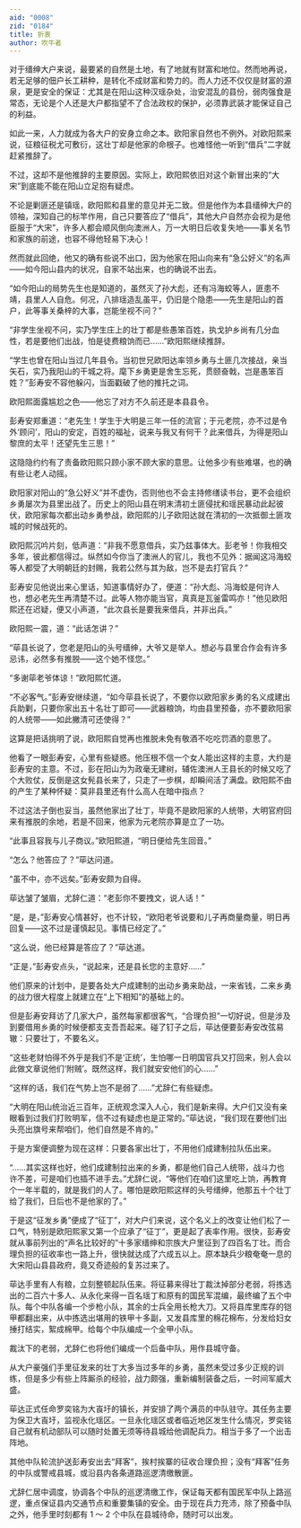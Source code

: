 ```yaml
---
aid: "0008"
zid: "0184"
title: 折衷
author: 吹牛者
---
```


对于缙绅大户来说，最要紧的自然是土地，有了地就有财富和地位。然而地再说，若无足够的佃户长工耕种，是转化不成财富和势力的。而人力还不仅仅是财富的源泉，更是安全的保证：尤其是在阳山这种汉瑶杂处，治安混乱的县份，弱肉强食是常态，无论是个人还是大户都指望不了合法政权的保护，必须靠武装才能保证自己的利益。

如此一来，人力就成为各大户的安身立命之本。欧阳家自然也不例外。对欧阳熙来说，征粮征税尤可敷衍，这壮丁却是他家的命根子。也难怪他一听到“借兵”二字就赶紧推辞了。

不过，这却不是他推辞的主要原因。实际上，欧阳熙依旧对这个新冒出来的“大宋”到底能不能在阳山立足抱有疑虑。

不论是剿匪还是镇瑶，欧阳熙和县里的意见并无二致。但是他作为本县缙绅大户的领袖，深知自己的标竿作用，自己只要答应了“借兵”，其他大户自然亦会视为是他臣服于“大宋”，许多人都会顺风倒向澳洲人，万一大明日后收复失地――事关名节和家族的前途，也容不得他轻易下决心！

然而就此回绝，他又的确有些说不出口，因为他家在阳山向来有“急公好义”的名声――如今阳山县内的状况，自家不站出来，也的确说不出去。

“如今阳山的局势先生也是知道的，虽然灭了孙大彪，还有冯海蛟等人，匪患不靖，县里人人自危。何况，八排瑶造乱虽平，仍旧是个隐患――先生是阳山的首户，此等事关桑梓的大事，岂能坐视不问？”

“非学生坐视不问，实乃学生庄上的壮丁都是些愚笨百姓，执戈护乡尚有几分血性，若是要他们出战，怕是徒费粮饷而已……”欧阳熙继续推辞。

“学生也曾在阳山当过几年县令。当初世兄欧阳达率领乡勇与土匪几次接战，亲当矢石，实乃我阳山的干城之将。麾下乡勇更是舍生忘死，贯颐奋戟，岂是愚笨百姓？”彭寿安不容他躲闪，当面戳破了他的推托之词。

欧阳熙面露尴尬之色――他忘了对方不久前还是本县县令。

彭寿安郑重道：“老先生！学生于大明是三年一任的流官；于元老院，亦不过是令外‘顾问’，阳山的安定，百姓的福祉，说来与我又有何干？此来借兵，为得是阳山黎庶的太平！还望先生三思！”

这隐隐约约有了责备欧阳熙只顾小家不顾大家的意思。让他多少有些难堪，也的确有些让老人动摇。

欧阳家对阳山的“急公好义”并不虚伪，否则他也不会主持修缮读书台，更不会组织乡勇屡次为县里出战了。历史上的阳山县在明末清初土匪侵扰和瑶民暴动此起彼伏，欧阳家每次都出动乡勇参战，欧阳熙的儿子欧阳达就在清初的一次抵御土匪攻城的时候战死的。

欧阳熙沉吟片刻，低声道：“非我不愿意借兵，实乃兹事体大。彭老爷！你我相交多年，彼此都信得过。纵然如今你当了澳洲人的官儿，我也不见外：据闻这冯海蛟等人都受了大明朝廷的封赐，我若公然与其为敌，岂不是去打官兵？”

彭寿安见他说出来心里话，知道事情好办了，便道：“孙大彪、冯海蛟是何许人也，想必老先生再清楚不过。此等人物亦能当官，真真是瓦釜雷鸣亦！”他见欧阳熙还在迟疑，便又小声道，“此次县长是要我来借兵，并非出兵。”

欧阳熙一震，道：“此话怎讲？”

“荜县长说了，您老是阳山的头号缙绅，大爷又是举人。想必与县里合作会有许多忌讳，必然多有推脱――这个她不怪您。”

“多谢荜老爷体谅！”欧阳熙忙道。

“不必客气。”彭寿安继续道，“如今荜县长说了，不要你以欧阳家乡勇的名义成建出兵助剿，只要你家出五十名壮丁即可――武器粮饷，均由县里预备，亦不要欧阳家的人统带――如此撇清可还使得？”

这算是把话挑明了说，欧阳熙自觉再也推脱未免有敬酒不吃吃罚酒的意思了。

他看了一眼彭寿安，心里有些疑惑。他压根不信一个女人能出这样的主意，大约是彭寿安的主意。不过，彭在阳山为为政毫无建树，辅佐澳洲人王县长的时候又吃了个大败仗，反倒是这女髡县长来了，只走了一步棋，却瞬间活了满盘。欧阳熙不由的产生了某种怀疑：莫非县里还有什么高人在暗中指点？

不过这法子倒也妥当，虽然他家出了壮丁，毕竟不是欧阳家的人统带，大明官府回来有推脱的余地，若是不回来，他家为元老院亦算是立了一功。

“此事且容我与儿子商议。”欧阳熙道，“明日便给先生回音。”

“怎么？他答应了？”荜达问道。

“虽不中，亦不远矣。”彭寿安颇为自得。

荜达皱了皱眉，尤辞仁道：“老彭你不要拽文，说人话！”

“是，是，”彭寿安心情甚好，也不计较，“欧阳老爷说要和儿子再商量商量，明日再回复――这不过是谨慎起见。事情已经定了。”

“这么说，他已经算是答应了？”荜达道。

“正是，”彭寿安点头，“说起来，还是县长您的主意好……”

他们原来的计划中，是要各处大户成建制的出动乡勇来助战，一来省钱，二来乡勇的战力很大程度上就建立在“上下相知”的基础上的。

但是彭寿安拜访了几家大户，虽然每家都很客气，“合理负担”一切好说，但是涉及到要借用乡勇的时候便都支支吾吾起来。碰了钉子之后，荜达便要彭寿安改弦易辙：只要壮丁，不要名义。

“这些老财怕得不外乎是我们不是‘正统’，生怕哪一日明国官兵又打回来，别人会以此做文章说他们‘附贼’。既然这样，我们就安安他们的心……”

“这样的话，我们在气势上岂不是弱了……”尤辞仁有些疑虑。

“大明在阳山统治近三百年，正统观念深入人心，我们是新来得。大户们又没有亲眼看到过我们打败明军，信不过有疑虑也是正常的。”荜达说，“我们现在要他们出头亮出旗号来帮咱们，他们自然是不肯的。”

于是方案便调整为现在这样：只要各家出壮丁，不用他们成建制拉队伍出来。

“……其实这样也好，他们成建制拉出来的乡勇，都是他们自己人统带，战斗力也许不差，可是咱们也插不进手去。”尤辞仁说，“等他们在咱们这里吃上饷，再教育个一年半载的，就是我们的人了。哪怕是欧阳熙这样的头号缙绅，他那五十个壮丁给了我们，日后也不是他家的了。”

于是这“征发乡勇”便成了“征丁”，对大户们来说，这个名义上的改变让他们松了一口气，特别是欧阳熙家又第一个应承了“征丁”，更是起了表率作用。很快，彭寿安就从事前列出的“声名比较好的”十多家缙绅和宗族大户里征到了四百名丁壮。而合理负担的征收率也一路上升，很快就达成了六成五以上。原本缺兵少粮奄奄一息的大宋阳山县县政府，竟又奇迹般的复苏过来了。

荜达手里有人有粮，立刻整顿起队伍来。将征募来得壮丁裁汰掉部分老弱，将拣选出的二百六十多人、从永化来得一百名瑶丁和原有的国民军混编，最终编了五个中队。每个中队各编一个步枪小队，其余的士兵全用长枪大刀。又将县库里库存的铠甲都翻出来，从中拣选出堪用的铁甲十多副，又发县库里的棉花棉布，分发给妇女捶打结实，絮成棉甲。给每个中队编成一个全甲小队。

裁汰下的老弱，尤辞仁也将他们编成一个后备中队，用作县城守备。

从大户豪强们手里征发来的壮丁大多当过多年的乡勇，虽然未受过多少正规的训练，但是多少有些上阵厮杀的经验，战力颇强，重新编制装备之后，一时间军威大盛。

荜达正式任命罗奕铭为大崀圩的镇长，并安排了两个满员的中队驻守。其任务主要为保卫大崀圩，监视永化瑶区。一旦永化瑶区或者临近地区发生什么情况，罗奕铭自己就有机动部队可以随时处置无须等待县城给他调配兵力。相当于多了一个出击阵地。

其他中队轮流护送彭寿安出去“拜客”，挨村挨寨的征收合理负担；没有“拜客”任务的中队或警戒县城，或沿县内各条道路巡逻清缴散匪。

尤辞仁居中调度，协调各个中队的巡逻清缴工作，保证每天都有国民军中队上路巡逻，重点保证县内交通节点和重要集镇的安全。由于现在兵力充沛，除了预备中队之外，他手里时刻都有 1 ～ 2 个中队在县城待命，随时可以出发。
